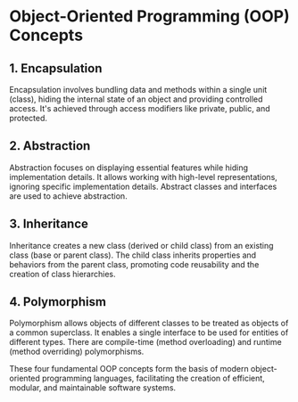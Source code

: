 # Object-Oriented Programming (OOP) Concepts

## 1. Encapsulation
Encapsulation involves bundling data and methods within a single unit (class), hiding the internal state of an object and providing controlled access. It's achieved through access modifiers like private, public, and protected.

## 2. Abstraction
Abstraction focuses on displaying essential features while hiding implementation details. It allows working with high-level representations, ignoring specific implementation details. Abstract classes and interfaces are used to achieve abstraction.

## 3. Inheritance
Inheritance creates a new class (derived or child class) from an existing class (base or parent class). The child class inherits properties and behaviors from the parent class, promoting code reusability and the creation of class hierarchies.

## 4. Polymorphism
Polymorphism allows objects of different classes to be treated as objects of a common superclass. It enables a single interface to be used for entities of different types. There are compile-time (method overloading) and runtime (method overriding) polymorphisms.

These four fundamental OOP concepts form the basis of modern object-oriented programming languages, facilitating the creation of efficient, modular, and maintainable software systems.
